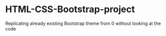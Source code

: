 # HTML-CSS-Bootstrap-project
Replicating already existing Bootstrap theme from 0 without looking at the code
